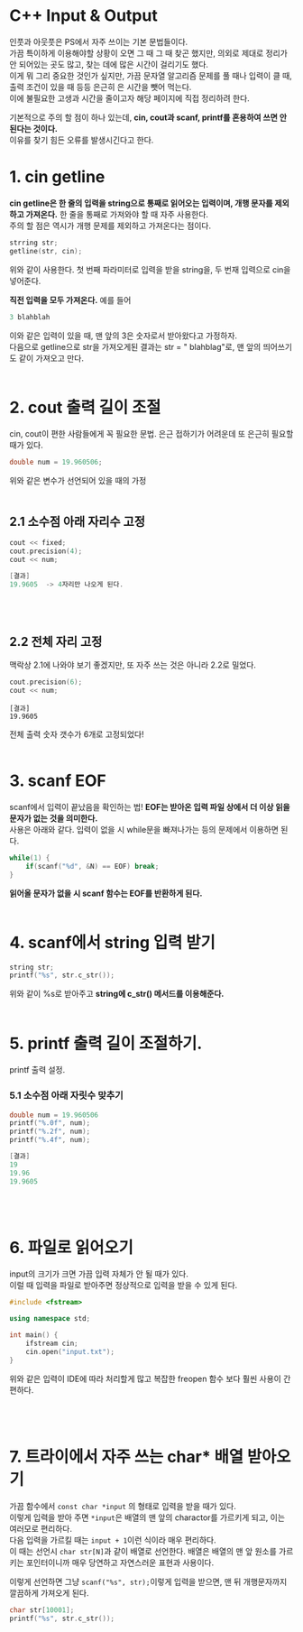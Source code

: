 C++ Input & Output
==== 

인풋과 아웃풋은 PS에서 자주 쓰이는 기본 문법들이다.     
가끔 특이하게 이용해야할 상황이 오면 그 때 그 때 찾곤 했지만, 의외로 제대로 정리가 안 되어있는 곳도 많고, 찾는 데에 많은 시간이 걸리기도 했다.    
이게 뭐 그리 중요한 것인가 싶지만, 가끔 문자열 알고리즘 문제를 풀 때나 입력이 클 때, 출력 조건이 있을 때 등등 은근히 은 시간을 뺏어 먹는다.   
이에 불필요한 고생과 시간을 줄이고자 해당 페이지에 직접 정리하려 한다.

기본적으로 주의 할 점이 하나 있는데, **cin, cout과 scanf, printf를 혼용하여 쓰면 안 된다는 것이다.**     
이유를 찾기 힘든 오류를 발생시긴다고 한다.

# 1. cin getline
**cin getline은 한 줄의 입력을 string으로 통째로 읽어오는 입력이며, 개행 문자를 제외하고 가져온다.** 한 줄을 통째로 가져와야 할 때 자주 사용한다.    
주의 할 점은 역시가 개행 문제를 제외하고 가져온다는 점이다. 
```c++
strring str;
getline(str, cin);
```
위와 같이 사용한다. 첫 번째 파라미터로 입력을 받을 string을, 두 번재 입력으로 cin을 넣어준다.    

**직전 입력을 모두 가져온다.** 예를 들어
```c++
3 blahblah
```
이와 같은 입력이 있을 때, 맨 앞의 3은 숫자로서 받아왔다고 가정하자.    
다음으로 getline으로 str을 가져오게된 결과는 str = " blahblag"로, 맨 앞의 띄어쓰기도 같이 가져오고 만다.
<br/><br/>
# 2. cout 출력 길이 조절

cin, cout이 편한 사람들에게 꼭 필요한 문법. 은근 접하기가 어려운데 또 은근히 필요할 때가 있다.

```c++
double num = 19.960506;
```

위와 같은 변수가 선언되어 있을 때의 가정
<br/><br/>
## 2.1 소수점 아래 자리수 고정
```c++
cout << fixed;
cout.precision(4);
cout << num;
```
```c++
[결과]
19.9605  -> 4자리만 나오게 된다.
```
<br/><br/>
## 2.2 전체 자리 고정
맥락상 2.1에 나와야 보기 좋겠지만, 또 자주 쓰는 것은 아니라 2.2로 밀었다.
```C++
cout.precision(6);
cout << num;
```
```
[결과]
19.9605
```
전체 출력 숫자 갯수가 6개로 고정되었다!
<br/><br/>
# 3. scanf EOF
scanf에서 입력이 끝났음을 확인하는 법! **EOF는 받아온 입력 파일 상에서 더 이상 읽을 문자가 없는 것을 의미한다.**    
사용은 아래와 같다. 입력이 없을 시 while문을 빠져나가는 등의 문제에서 이용하면 된다.
```c++
while(1) {
    if(scanf("%d", &N) == EOF) break;
}
```
**읽어올 문자가 없을 시 scanf 함수는 EOF를 반환하게 된다.**
<br/><br/>
# 4. scanf에서 string 입력 받기
```c++
string str;
printf("%s", str.c_str());
```
위와 같이 %s로 받아주고 **string에 c_str() 메서드를 이용해준다.**
<br/><br/>
# 5. printf 출력 길이 조절하기.

printf 출력 설정.

### 5.1 소수점 아래 자릿수 맞추기 
```c++
double num = 19.960506
printf("%.0f", num);
printf("%.2f", num);
printf("%.4f", num);
```
```c++
[결과]
19
19.96
19.9605
```

<br/><br/>
# 6. 파일로 읽어오기
input의 크기가 크면 가끔 입력 자체가 안 될 때가 있다.    
이럴 때 입력을 파일로 받아주면 정상적으로 입력을 받을 수 있게 된다.

```c++
#include <fstream>

using namespace std;

int main() {
    ifstream cin;
    cin.open("input.txt");
}

```
위와 같은 입력이 IDE에 따라 처리할게 많고 복잡한 freopen 함수 보다 훨씬 사용이 간편하다.

<br/><br/>
# 7. 트라이에서 자주 쓰는 char* 배열 받아오기

가끔 함수에서 `const char *input` 의 형태로 입력을 받을 때가 있다.    
이렇게 입력을 받아 주면 `*input`은 배열의 맨 앞의 charactor를 가르키게 되고, 이는 여러모로 편리하다.    
다음 입력을 가르킬 때는 `input + 1`이런 식이라 매우 편리하다.    
이 때는 선언시 `char str[N]`과 같이 배열로 선언한다. 배열은 배열의 맨 앞 원소를 가르키는 포인터이니까 매우 당연하고 자연스러운 표현과 사용이다.    

이렇게 선언하면 그냥 `scanf("%s", str);`이렇게 입력을 받으면, 맨 뒤 개행문자까지 깔끔하게 가져오게 된다.

```c++
char str[10001];
printf("%s", str.c_str());
```
<br/><br/>
